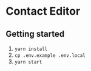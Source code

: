 # Contact Editor

## Getting started

 1. `yarn install`
 2. `cp .env.example .env.local`
 3. `yarn start`

